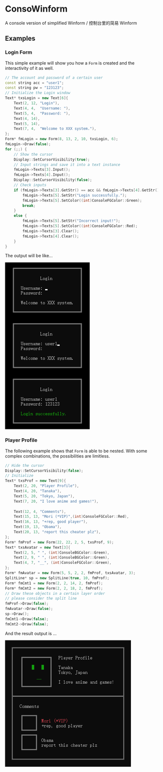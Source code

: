 # ConsoWinform
A console version of simplified Winform / 控制台里的简易 Winform
## Examples
### Login Form
This simple example will show you how a `Form` is created and the interactivity of it as well.
```c++
// The account and password of a certain user
const string acc = "user1";
const string pw = "123123";
// Initialize the Login window
Text* txsLogin = new Text[6]{
	Text(2, 12,	"Login"),
	Text(4, 4,	"Username: "),
	Text(5, 4,	"Password: "),
	Text(4, 14),
	Text(5, 14),
	Text(7, 4,	"Welcome to XXX system."),
};
Form* fmLogin = new Form(8, 13, 2, 10, txsLogin, 6);
fmLogin->Draw(false);
for (;;) {
	// Show the cursor
	Display::SetCursorVisibility(true);
	// Input strings and save it into a text instance
	fmLogin->Texts[3].Input();
	fmLogin->Texts[4].Input();
	Display::SetCursorVisibility(false);
	// Check inputs
	if (fmLogin->Texts[3].GetStr() == acc && fmLogin->Texts[4].GetStr() == pw) {
		fmLogin->Texts[5].SetStr("Login successfully.");
		fmLogin->Texts[5].SetColor((int)ConsoleFGColor::Green);
		break;
	}
	else {
		fmLogin->Texts[5].SetStr("Incorrect input!");
		fmLogin->Texts[5].SetColor((int)ConsoleFGColor::Red);
		fmLogin->Texts[3].Clear();
		fmLogin->Texts[4].Clear();
	}
}

```
The output will be like...

![Picture of a classic login form](https://github.com/bac0id/ConsoWinform/blob/master/screenshot_example_1.png)
### Player Profile
The following example shows that `Form` is able to be nested. With some complex combinations, the possibilities are limitless.
```C++
// Hide the cursor
Display::SetCursorVisibility(false);
// Initialize
Text* txsProf = new Text[9]{
	Text(2, 20,	"Player Profile"),
	Text(4, 20, "Tanaka"),
	Text(5, 20, "Tokyo, Japan"),
	Text(7, 20, "I love anime and games!"),

	Text(12, 4, "Comments"),
	Text(15, 13, "Mori (*VIP)",(int)ConsoleFGColor::Red),
	Text(16, 13, "+rep, good player"),
	Text(19, 13, "Obama"),
	Text(20, 13, "report this cheater plz"),
};
Form* fmProf = new Form(22, 22, 2, 5, txsProf, 9);
Text* txsAvatar = new Text[3]{
	Text(2, 5, " ", (int)ConsoleBGColor::Green),
	Text(2, 9, " ", (int)ConsoleBGColor::Green),
	Text(4, 7, "__", (int)ConsoleFGColor::Green),
};
Form* fmAvatar = new Form(5, 5, 2, 2, fmProf, txsAvatar, 3);
SplitLine* sp = new SplitLine(true, 10, fmProf);
Form* fmCmt1 = new Form(2, 2, 14, 2, fmProf);
Form* fmCmt2 = new Form(2, 2, 18, 2, fmProf);
// Draw these objects in a certain layer order
// please consider the split line
fmProf->Draw(false);
fmAvatar->Draw(false);
sp->Draw();
fmCmt1->Draw(false);
fmCmt2->Draw(false);
```
And the result output is ...

![Picture of a player profile form](https://github.com/bac0id/ConsoWinform/blob/master/screenshot_example_2.png)